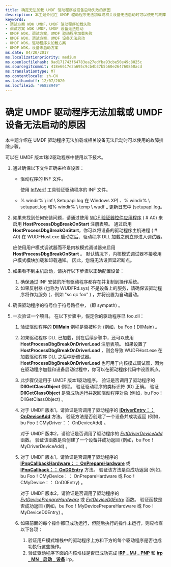 ```yaml
---
title: 确定无法加载 UMDF 驱动程序或设备启动失败的原因
description: 本主题介绍在 UMDF 驱动程序无法加载或相关设备无法启动时可以使用的故障排除步骤。
keywords:
- 调试方案 WDK UMDF，UMDF 驱动程序加载失败
- 调试方案 WDK UMDF，UMDF 设备无法启动
- UMDF WDK，调试方案，UMDF 驱动程序加载失败
- UMDF WDK，调试方案，UMDF 设备无法启动
- UMDF WDK，驱动程序未加载方案
- UMDF WDK，设备未启动方案
ms.date: 04/20/2017
ms.localizationpriority: medium
ms.openlocfilehash: 9ad171743f64783ea27edfba93cbe50e49c8025c
ms.sourcegitcommit: 418e6617e2a695c9cb4b37b5b60e264760858acd
ms.translationtype: MT
ms.contentlocale: zh-CN
ms.lasthandoff: 12/07/2020
ms.locfileid: "96828949"
---
```

# <a name="determining-why-the-umdf-driver-fails-to-load-or-the-umdf-device-fails-to-start"></a>确定 UMDF 驱动程序无法加载或 UMDF 设备无法启动的原因


本主题介绍在 UMDF 驱动程序无法加载或相关设备无法启动时可以使用的故障排除步骤。

可以在 UMDF 版本1和2驱动程序中使用以下技术。

1.  通过确保以下文件正确来检查设置：
    -   驱动程序的 INF 文件。

        使用 [InfVerif](../devtest/infverif.md) 工具验证驱动程序的 INF 文件。

    -   % windir% \\ inf \\ Setupapi.log 在 Windows XP) 、% windir% \\ setupact.log 和% windir% \\ temp \\ wudf \_ 更新日志中 (setupapi.log。

2.  如果未找到任何安装问题，请通过使用 [WDF 验证器控件应用程序](../devtest/wdf-verifier-control-application.md) ( # A0) 来启用 **HostProcessDbgBreakOnStart** 注册表项。 通过启用 **HostProcessDbgBreakOnStart**，你可以将设备的驱动程序主机进程 ( # A0) 在 WUDFHost.exe 启动之后、驱动程序 DLL 加载之前立即进入调试器。

    应使用用户模式调试器而不是内核模式调试器来启用 **HostProcessDbgBreakOnStart** 。 默认情况下，内核模式调试器不接收用户模式模块加载和卸载通知。 因此，您将无法设置延迟断点。

3.  如果看不到主机启动，请执行以下步骤以正确配置设备：
    1.  确保通过 INF 安装的所有驱动程序都存在并复制到操作系统。
    2.  如果反射器 (也称为 WUDFRd.sys) 不是设备上的服务，请确保该驱动程序将作为服务 (，例如 "sc qc foo" ) ，并将设置为自动启动。

4.  确保驱动程序的符号位于符号路径中， (即 sympath) 。

5.  一次验证一个项目。 在以下步骤中，假定你的驱动程序已 foo.dll：
    1.  验证驱动程序的 **DllMain** 例程是否被称为 (例如，bu Foo！DllMain) 。
    2.  如果驱动程序 DLL 已加载，则在后续步骤中，还可以使用 **HostProcessDbgBreakOnDriverLoad** 注册表项。 如果设置了 **HostProcessDbgBreakOnDriverLoad** ，则会导致 WUDFHost.exe 在加载驱动程序 DLL 之后中断调试器。 **HostProcessDbgBreakOnDriverLoad** 也可用于内核模式调试器，因为在驱动程序加载和设备启动过程中，你可以在驱动程序代码中设置断点。
    3.  此步骤仅适用于 UMDF 版本1驱动程序。 验证是否调用了驱动程序的 **DllGetClassObject** 例程。 验证驱动程序的类标识符 (ID) 正确。 验证 **DllGetClassObject** 是否成功运行并返回驱动程序对象 (例如，bu Foo！DllGetClassObject) 。

    4.  对于 UMDF 版本1，请验证是否调用了驱动程序的 [**IDriverEntry：： OnDeviceAdd**](/windows-hardware/drivers/ddi/wudfddi/nf-wudfddi-idriverentry-ondeviceadd) 方法。 验证方法是否创建了一个设备并成功返回 (例如，bu Foo！CMyDriver：： OnDeviceAdd) 。

        对于 UMDF 版本2，请验证是否调用了驱动程序的 [*EvtDriverDeviceAdd*](/windows-hardware/drivers/ddi/wdfdriver/nc-wdfdriver-evt_wdf_driver_device_add) 函数。 验证该函数是否创建了一个设备并成功返回 (例如，bu Foo！MyDriverDeviceAdd) 。

    5.  对于 UMDF 版本1，请验证是否调用了驱动程序的 [**IPnpCallbackHardware：： OnPrepareHardware**](/windows-hardware/drivers/ddi/wudfddi/nf-wudfddi-ipnpcallbackhardware-onpreparehardware) 或 [**IPnpCallback：： OnD0Entry**](/windows-hardware/drivers/ddi/wudfddi/nf-wudfddi-ipnpcallback-ond0entry) 方法。 验证该方法是否成功返回 (例如，bu Foo！CMyDevice：： OnPrepareHardware 或 Foo！CMyDevice：： OnD0Entry) 。

        对于 UMDF 版本2，请验证是否调用了驱动程序的 [*EvtDevicePrepareHardware*](/windows-hardware/drivers/ddi/wdfdevice/nc-wdfdevice-evt_wdf_device_prepare_hardware) 或 [*EvtDeviceD0Entry*](/windows-hardware/drivers/ddi/wdfdevice/nc-wdfdevice-evt_wdf_device_d0_entry) 函数。 验证函数是否成功返回 (例如，bu Foo！MyDevicePrepareHardware 或 Foo！MyDeviceD0Entry) 。

    6.  如果前面的每个操作都已成功运行，但随后执行的操作未运行，则应检查以下各项：
        1.  验证用户模式堆栈中的驱动程序上方和下方的每个驱动程序是否也成功执行这些操作。
        2.  验证驱动程序下面的内核堆栈是否已成功完成 [**IRP \_ MJ \_ PNP**](../kernel/irp-mj-pnp.md) 和 [**irp \_ MN \_ 启动 \_ 设备**](../kernel/irp-mn-start-device.md) irp。

 

